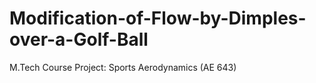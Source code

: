 # Modification-of-Flow-by-Dimples-over-a-Golf-Ball
M.Tech Course Project: Sports Aerodynamics (AE 643)
